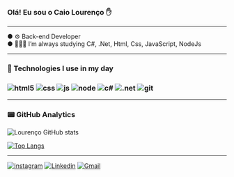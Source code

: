 
### Olá! Eu sou o Caio Lourenço ✋
<hr>
● ⚙️ Back-end Developer</br>
● 👨🏻‍💻  I’m always studying C#, .Net, Html, Css, JavaScript, NodeJs</br>
<hr>
<h3>🔧 Technologies I use in my day<h3>
<div style = "display: inline_block">
<img align="center" alt="html5" src="https://img.shields.io/badge/HTML5-E34F26?style=for-the-badge&logo=html5&logoColor=white">
<img align="center" alt="css" src="https://img.shields.io/badge/CSS3-1572B6?style=for-the-badge&logo=css3&logoColor=white">
<img align="center" alt="js" src="https://img.shields.io/badge/JavaScript-323330?style=for-the-badge&logo=javascript&logoColor=F7DF1E">
<img align="center" alt="node" src="https://img.shields.io/badge/Node.js-43853D?style=for-the-badge&logo=node.js&logoColor=white">
<img align="center" alt="c#" src="https://img.shields.io/badge/C%23-239120?style=for-the-badge&logo=c-sharp&logoColor=white">
<img align="center" alt=".net" src="https://img.shields.io/badge/.NET-5C2D91?style=for-the-badge&logo=.net&logoColor=white">
<img align="center" alt="git" src="https://img.shields.io/badge/Git-E34F26?style=for-the-badge&logo=git&logoColor=white">
</div>
<hr>

<h3>📟 GitHub Analytics</h3>

![Lourenço GitHub stats](https://github-readme-stats.vercel.app/api?username=CaioLouren&show_icons=true&theme=radical)

[![Top Langs](https://github-readme-stats.vercel.app/api/top-langs/?username=CaioLouren)](https://github.com/anuraghazra/github-readme-stats)
<hr>

[![instagram](https://img.shields.io/badge/Instagram-E4405F?style=for-the-badge&logo=instagram&logoColor=white)](https://www.instagram.com/caiolourenco081/)
[![Linkedin](https://img.shields.io/badge/LinkedIn-0077B5?style=for-the-badge&logo=linkedin&logoColor=white)](https://www.linkedin.com/in/caio-louren%C3%A7o-8b818721a/)
[![Gmail](https://img.shields.io/badge/Gmail-D14836?style=for-the-badge&logo=gmail&logoColor=white)](https://www.linkedin.com/in/caio-louren%C3%A7o-8b818721a/)
